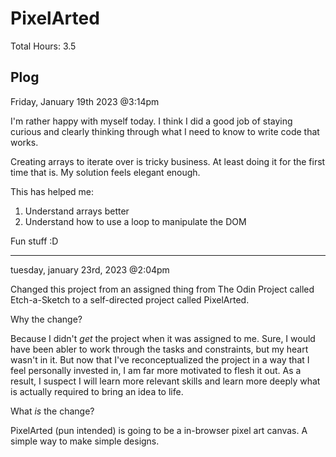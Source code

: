# PixelArted

Total Hours: 3.5

## Plog

Friday, January 19th 2023 @3:14pm

I'm rather happy with myself today. I think I did a good job of staying curious and clearly thinking through what I need to know to write code that works.

Creating arrays to iterate over is tricky business. At least doing it for the first time that is. My solution feels elegant enough.

This has helped me:
1. Understand arrays better
2. Understand how to use a loop to manipulate the DOM

Fun stuff :D

---

tuesday, january 23rd, 2023 @2:04pm

Changed this project from an assigned thing from The Odin Project called Etch-a-Sketch to a self-directed project called PixelArted.

Why the change?

Because I didn't *get* the project when it was assigned to me. Sure, I would have been abler to work through the tasks and constraints, but my heart wasn't in it. But now that I've reconceptualized the project in a way that I feel personally invested in, I am far more motivated to flesh it out. As a result, I suspect I will learn more relevant skills and learn more deeply what is actually required to bring an idea to life.

What *is* the change?

PixelArted (pun intended) is going to be a in-browser pixel art canvas. A simple way to make simple designs.